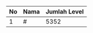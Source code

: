| No | Nama            | Jumlah Level |
|----|-----------------|--------------|
| 1  | #    |    5352        |
